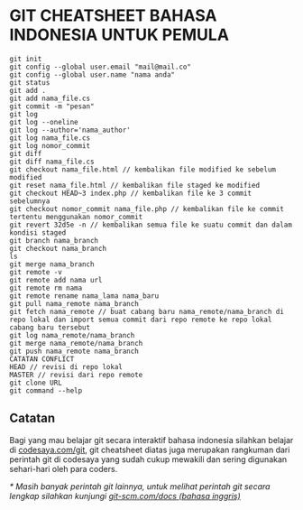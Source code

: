 # GIT CHEATSHEET BAHASA INDONESIA UNTUK PEMULA

```
git init
git config --global user.email "mail@mail.co" 
git config --global user.name "nama anda"
git status
git add .
git add nama_file.cs
git commit -m "pesan"
git log
git log --oneline
git log --author='nama_author'
git log nama_file.cs
git log nomor_commit
git diff
git diff nama_file.cs
git checkout nama_file.html // kembalikan file modified ke sebelum modified
git reset nama_file.html // kembalikan file staged ke modified
git checkout HEAD~3 index.php // kembalikan file ke 3 commit sebelumnya 
git checkout nomor_commit nama_file.php // kembalikan file ke commit tertentu menggunakan nomor_commit
git revert 32d5e -n // kembalikan semua file ke suatu commit dan dalam kondisi staged
git branch nama_branch
git checkout nama_branch
ls
git merge nama_branch
git remote -v
git remote add nama url
git remote rm nama
git remote rename nama_lama nama_baru
git pull nama_remote nama_branch
git fetch nama_remote // buat cabang baru nama_remote/nama_branch di repo lokal dan import semua commit dari repo remote ke repo lokal cabang baru tersebut
git log nama_remote/nama_branch
git merge nama_remote/nama_branch
git push nama_remote nama_branch
CATATAN CONFLICT
HEAD // revisi di repo lokal 
MASTER // revisi dari repo remote
git clone URL
git command --help
```

## Catatan

Bagi yang mau belajar git secara interaktif bahasa indonesia silahkan belajar di [codesaya.com/git](https://codesaya.com/git), git cheatsheet diatas juga merupakan rangkuman dari perintah git di codesaya yang sudah cukup mewakili dan sering digunakan sehari-hari oleh para coders.

_\* Masih banyak perintah git lainnya, untuk melihat perintah git secara lengkap silahkan kunjungi [git-scm.com/docs (bahasa inggris) ](https://git-scm.com/docs)_
